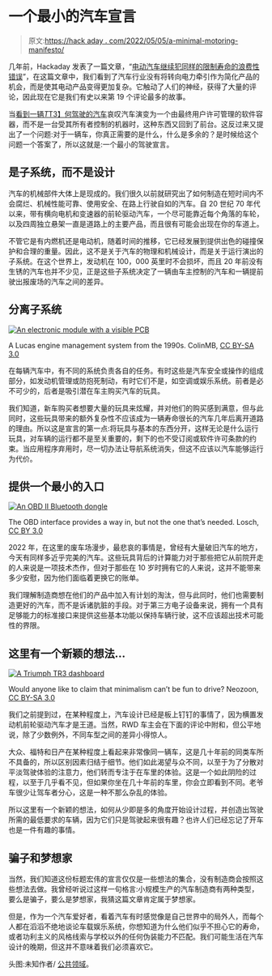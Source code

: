 # 一个最小的汽车宣言

> 原文:[https://hack aday . com/2022/05/05/a-minimal-motoring-manifesto/](https://hackaday.com/2022/05/05/a-minimal-motoring-manifesto/)

几年前，Hackaday 发表了一篇文章，“[电动汽车继续犯同样的限制寿命的浪费性错误](https://hackaday.com/2020/05/15/electric-vehicles-continue-the-same-wasteful-mistakes-that-limit-longevity/)”，在这篇文章中，我们看到了汽车行业没有将转向电力牵引作为简化产品的机会，而是使其电动产品变得更加复杂。它触动了人们的神经，获得了大量的评论，因此现在它是我们有史以来第 19 个评论最多的故事。

当[看到一辆*T*T3】何驾驶的汽车](https://wp.me/paBn4l-2eBL)哀叹汽车演变为一个由最终用户许可管理的软件容器，而不是一台受其所有者控制的机器时，这种东西又回到了前台。这反过来又提出了一个问题:对于一辆车，你真正需要的是什么，什么是多余的？是时候给这个问题一个答案了，所以这就是:一个最小的驾驶宣言。

## 是子系统，而不是设计

汽车的机械部件大体上是现成的。我们很久以前就研究出了如何制造在短时间内不会腐烂、机械性能可靠、使用安全、在路上行驶自如的汽车。自 20 世纪 70 年代以来，带有横向电机和变速器的前轮驱动汽车，一个尽可能靠近每个角落的车轮，以及四周独立悬架一直是道路上的主要产品，而且很有可能会出现在你的车道上。

不管它是有内燃机还是电动机，随着时间的推移，它已经发展到提供出色的碰撞保护和合理的重量。因此，这不是关于汽车的物理和机械设计，而是关于运行演出的子系统。在这个世界上，发动机在 100，000 英里时不会损坏，而且 20 年前没有生锈的汽车也并不少见，正是这些子系统决定了一辆由车主控制的汽车和一辆提前驶出报废场的汽车之间的差异。

## 分离子系统

[![An electronic module with a visible PCB](../Images/d6395194fcaec5d0889c07d4d3f65879.png)](https://hackaday.com/wp-content/uploads/2022/04/Lucas_14CUX_PCB.jpg)

A Lucas engine management system from the 1990s. ColinMB, [CC BY-SA 3.0](https://commons.wikimedia.org/wiki/File:Lucas_14CUX_PCB.jpg)

在每辆汽车中，有不同的系统负责各自的任务。有时这些是汽车安全或操作的组成部分，如发动机管理或防抱死制动，有时它们不是，如空调或娱乐系统。前者是必不可少的，后者是吸引潜在车主购买汽车的玩具。

我们知道，新车购买者想要大量的玩具来炫耀，并对他们的购买感到满意，但与此同时，这些玩具带来的额外复杂性不应该成为一辆寿命很长的汽车几年后离开道路的理由。所以这是宣言的第一点:将玩具与基本的东西分开，这样无论是什么运行玩具，对车辆的运行都不是至关重要的，剩下的也不受订阅或软件许可条款的约束。当应用程序弃用时，尽一切办法让导航系统消失，但这不应该以汽车能够运行为代价。

## 提供一个最小的入口

[![An OBD II Bluetooth dongle](../Images/8af5519f20217859066ee548f97956fe.png)](https://hackaday.com/wp-content/uploads/2022/04/Bluetooth_ELM327_OBD2-Scanner_IMG_6322.jpg)

The OBD interface provides a way in, but not the one that’s needed. Losch, [CC BY 3.0](https://commons.wikimedia.org/wiki/File:Bluetooth_ELM327_OBD2-Scanner_IMG_6322.jpg)

2022 年，在这里的废车场漫步，最悲哀的事情是，曾经有大量破旧汽车的地方，今天有同样多近乎完美的汽车。这些玩具背后的计算能力对于那些把它从前院开走的人来说是一项技术杰作，但对于那些在 10 岁时拥有它的人来说，这并不能带来多少安慰，因为他们面临着更换它的账单。

我们理解制造商想在他们的产品中加入有计划的淘汰，但与此同时，他们也需要制造更好的汽车，而不是诉诸肮脏的手段。对于第三方电子设备来说，拥有一个具有足够能力的标准接口来提供这些基本功能以保持车辆行驶，这不应该超出技术可能性的界限。

## 这里有一个新颖的想法…

[![A Triumph TR3 dashboard](../Images/c603b72eedab544b4b95e3e9e1db8944.png)](https://hackaday.com/wp-content/uploads/2022/04/Blue_Triumph-tr3-dashboard.jpg)

Would anyone like to claim that minimalism can’t be fun to drive? Neozoon, [CC BY-SA 3.0](https://commons.wikimedia.org/wiki/File:Blue_Triumph-tr3-dashboard.JPG)

我们之前提到过，在某种程度上，汽车设计已经是板上钉钉的事情了，因为横置发动机前轮驱动汽车才是王道。当然，RWD 车主会在下面的评论中附和，但公平地说，除了少数例外，不同车型之间的差异小得惊人。

大众、福特和日产在某种程度上看起来非常像同一辆车，这是几十年前的同类车所不具备的，所以区别因素归结于细节。他们如此渴望与众不同，以至于为了分散对平淡驾驶体验的注意力，他们转而专注于在车里的体验。这是一个如此阴险的过程，以至于几乎看不见，但如果你坐在几十年前的车里，你会立即看到不同。老爷车很少让驾车者分心，这是一种不那么杂乱的体验。

所以这里有一个新颖的想法，如何从少即是多的角度开始设计过程，并创造出驾驶所需的最低要求的车辆，因为它们只是驾驶起来很有趣？也许人们已经忘记了开车也是一件有趣的事情。

## 骗子和梦想家

当然，我们知道这份标题宏伟的宣言仅仅是一些想法的集合，没有制造商会按照这些想法去做。我曾经听说过这样一句格言:小规模生产的汽车制造商有两种类型，要么是骗子，要么是梦想家，我猜这篇文章肯定属于梦想家。

但是，作为一个汽车爱好者，看着汽车有时感觉像是自己世界中的局外人，而每个人都在滔滔不绝地谈论车载娱乐系统，你想知道为什么他们似乎不担心它的寿命，或者功利主义的风格线索与学校以外的任何伪装能力不匹配。我们可能生活在汽车设计的晚期，但这并不意味着我们必须喜欢它。

头图:未知作者/ [公共领域](https://commons.wikimedia.org/wiki/File:Fuel_Economy,_1916.jpg)。